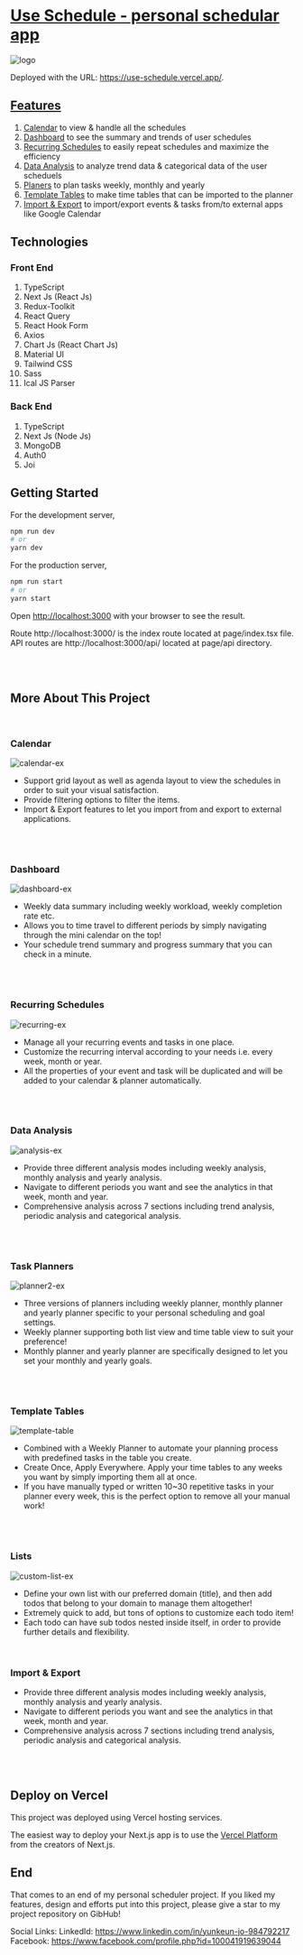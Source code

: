 # [Use Schedule - personal schedular app](https://use-schedule.vercel.app/)
![logo](https://user-images.githubusercontent.com/86972879/176129570-9fb7c0a4-0629-4837-856c-a49a869ce22a.png)

Deployed with the URL: https://use-schedule.vercel.app/.

## [Features](https://use-schedule.vercel.app/about)

1. [Calendar](https://use-schedule.vercel.app/about#calendar) to view & handle all the schedules 
2. [Dashboard](https://use-schedule.vercel.app/about#dashboard) to see the summary and trends of user schedules
3. [Recurring Schedules](https://use-schedule.vercel.app/about#recurring-schedules) to easily repeat schedules and maximize the efficiency
4. [Data Analysis](https://use-schedule.vercel.app/about#data-analysis) to analyze trend data & categorical data of the user scheduels
5. [Planers](https://use-schedule.vercel.app/about#planner) to plan tasks weekly, monthly and yearly
6. [Template Tables](https://use-schedule.vercel.app/about#template-tables) to make time tables that can be imported to the planner
7. [Import & Export](https://use-schedule.vercel.app/about#import-export) to import/export events & tasks from/to external apps like Google Calendar

## Technologies

### Front End
1. TypeScript
2. Next Js (React Js)
3. Redux-Toolkit
4. React Query
5. React Hook Form
6. Axios
7. Chart Js (React Chart Js)
8. Material UI
9. Tailwind CSS
10. Sass
11. Ical JS Parser

### Back End
1. TypeScript
2. Next Js (Node Js)
3. MongoDB
4. Auth0
5. Joi


## Getting Started

For the development server,

```bash
npm run dev
# or
yarn dev
```

For the production server,
```bash
npm run start
# or
yarn start
```

Open [http://localhost:3000](http://localhost:3000) with your browser to see the result.

Route http://localhost:3000/ is the index route located at page/index.tsx file. <br/>
API routes are http://localhost:3000/api/ located at page/api directory.

<br />
<br />

## More About This Project

<br />

### Calendar
![calendar-ex](https://user-images.githubusercontent.com/86972879/179355292-110c480c-c1f2-4712-89a3-ee926aee3279.jpg)

* Support grid layout as well as agenda layout to view the schedules in order to suit your visual satisfaction.
* Provide filtering options to filter the items.
* Import & Export features to let you import from and export to external applications.

<br />
<br />

### Dashboard
![dashboard-ex](https://user-images.githubusercontent.com/86972879/179355344-91b138c7-aacc-4a68-809a-c894701c8d9f.jpg)

* Weekly data summary including weekly workload, weekly completion rate etc.
* Allows you to time travel to different periods by simply navigating through the mini calendar on the top!
* Your schedule trend summary and progress summary that you can check in a minute.

<br />
<br />

### Recurring Schedules
![recurring-ex](https://user-images.githubusercontent.com/86972879/179355364-cc6fa7f3-c871-4b14-9637-dd462755d823.jpg)

* Manage all your recurring events and tasks in one place.
* Customize the recurring interval according to your needs i.e. every week, month or year.
* All the properties of your event and task will be duplicated and will be added to your calendar & planner automatically.

<br />
<br />

### Data Analysis
![analysis-ex](https://user-images.githubusercontent.com/86972879/179355379-53d33a5c-fb03-4105-8262-dd05dc9213ea.jpg)

* Provide three different analysis modes including weekly analysis, monthly analysis and yearly analysis.
* Navigate to different periods you want and see the analytics in that week, month and year.
* Comprehensive analysis across 7 sections including trend analysis, periodic analysis and categorical analysis.

<br />
<br />

### Task Planners
![planner2-ex](https://user-images.githubusercontent.com/86972879/179355396-fec9227e-8305-41a3-b8d3-c01cc1d97c6c.jpg)

* Three versions of planners including weekly planner, monthly planner and yearly planner specific to your personal scheduling and goal settings.
* Weekly planner supporting both list view and time table view to suit your preference!
* Monthly planner and yearly planner are specifically designed to let you set your monthly and yearly goals.

<br />
<br />

### Template Tables
![template-table](https://user-images.githubusercontent.com/86972879/179355525-bd746fa3-6c0a-4768-8c90-cd54f7518c1e.jpg)

* Combined with a Weekly Planner to automate your planning process with predefined tasks in the table you create.
* Create Once, Apply Everywhere. Apply your time tables to any weeks you want by simply importing them all at once.
* If you have manually typed or written 10~30 repetitive tasks in your planner every week, this is the perfect option to remove all your manual work!

<br />
<br />

### Lists
![custom-list-ex](https://user-images.githubusercontent.com/86972879/179355550-4e9ded84-852d-4c45-ba65-d3d4562d8ad4.jpg)

* Define your own list with our preferred domain (title), and then add todos that belong to your domain to manage them altogether!
* Extremely quick to add, but tons of options to customize each todo item!
* Each todo can have sub todos nested inside itself, in order to provide further details and flexibility.

<br />

### Import & Export

* Provide three different analysis modes including weekly analysis, monthly analysis and yearly analysis.
* Navigate to different periods you want and see the analytics in that week, month and year.
* Comprehensive analysis across 7 sections including trend analysis, periodic analysis and categorical analysis.

<br />
<br />

## Deploy on Vercel

This project was deployed using Vercel hosting services.

The easiest way to deploy your Next.js app is to use the [Vercel Platform](https://vercel.com/new?utm_medium=default-template&filter=next.js&utm_source=create-next-app&utm_campaign=create-next-app-readme) from the creators of Next.js.


## End

That comes to an end of my personal scheduler project. 
If you liked my features, design and efforts put into this project, please give a star to my project repository on GibHub!

Social Links:
LinkedId: https://www.linkedin.com/in/yunkeun-jo-984792217
Facebook: https://www.facebook.com/profile.php?id=100041919639044


